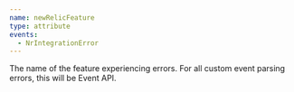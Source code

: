 ```yaml
---
name: newRelicFeature
type: attribute
events:
  - NrIntegrationError
---
```


The name of the feature experiencing errors. For all custom event parsing errors, this will be Event API.